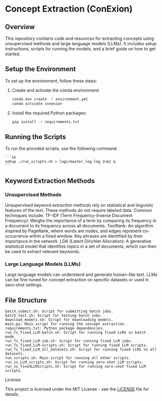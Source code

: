 # Concept Extraction (ConExion)

## Overview

This repository contains code and resources for extracting concepts using unsupervised methods and large language models (LLMs). It includes setup instructions, scripts for running the models, and a brief guide on how to get started.

## Setup the Environment

To set up the environment, follow these steps:

1. Create and activate the conda environment:
    ```sh
    conda env create -f environment.yml
    conda activate conexion
    ```
2. Install the required Python packages:
    ```sh
    pip install -r requirements.txt
    ```

## Running the Scripts

To run the provided scripts, use the following command:

    ```sh
    nohup ./run_scripts.sh > logs/master_log.log 2>&1 &
    ```

## Keyword Extraction Methods
### Unsupervised Methods

Unsupervised keyword extraction methods rely on statistical and linguistic features of the text. These methods do not require labeled data. Common techniques include:
  TF-IDF (Term Frequency-Inverse Document Frequency): Weighs the importance of a term by comparing its frequency in a document to its frequency across all documents.
  TextRank: An algorithm inspired by PageRank, where words are nodes, and edges represent co-occurrence within a fixed window. Key phrases are identified by their importance in the network.
      LDA (Latent Dirichlet Allocation): A generative statistical model that identifies topics in a set of documents, which can then be used to extract relevant keywords.

### Large Language Models (LLMs)

Large language models can understand and generate human-like text. LLMs can be fine-tuned for concept extraction on specific datasets or used in zero-shot settings.

## File Structure

    batch_submit.sh: Script for submitting batch jobs.
    batch_test.sh: Script for testing batch jobs.
    download_models.sh: Script for downloading models.
    main.py: Main script for running the concept extraction.
    requirements.txt: Python package dependencies.
    run_fs_fixed_LLM-batch.sh: Script for running fixed LLMs in batch mode.
    run_fs_fixed_LLM-job.sh: Script for running fixed LLM jobs.
    run_fs_fixed_LLM-scripts.sh: Script for running fixed LLM scripts.
    run_fs_fixed_LLM_all_datasets.sh: Script for running fixed LLMs on all datasets.
    run_scripts.sh: Main script for running all other scripts.
    run_zs_LLM_scripts.sh: Script for running zero-shot LLM scripts.
    run_zs_fixedLLMscripts.sh: Script for running zero-shot fixed LLM scripts.


License

This project is licensed under the MIT License - see the [LICENSE](LICENSE) file for details.
